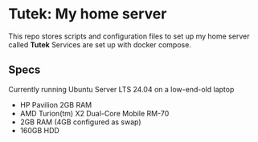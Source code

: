 # Tutek: My home server 
This repo stores scripts and configuration files to set up my home server called **Tutek**
Services are set up with docker compose.


## Specs
Currently running Ubuntu Server LTS 24.04 on a low-end-old laptop
 
- HP Pavilion 2GB RAM
- AMD Turion(tm) X2 Dual-Core Mobile RM-70
- 2GB RAM (4GB configured as swap)
- 160GB HDD